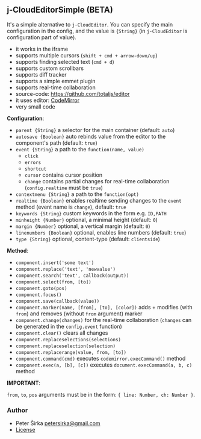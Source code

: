 ## j-CloudEditorSimple (BETA)

It's a simple alternative to `j-CloudEditor`. You can specify the main configuration in the config, and the value is `{String}` (in `j-CloudEditor` is configuration part of value).

- it works in the iframe
- supports multiple cursors (`shift + cmd + arrow-down/up`)
- supports finding selected text (`cmd + d`)
- supports custom scrollbars
- supports diff tracker
- supports a simple emmet plugin
- supports real-time collaboration
- source-code: <https://github.com/totaljs/editor>
- it uses editor: [CodeMirror](https://codemirror.net/)
- very small code

__Configuration__:

- `parent {String}` a selector for the main container (default: `auto`)
- `autosave {Boolean}` auto rebinds value from the editor to the component's path (default: `true`)
- `event {String}` a path to the `function(name, value)`
	- `click`
	- `errors`
	- `shortcut`
	- `cursor` contains cursor position
	- `change` contains partial changes for real-time collaboration (`config.realtime` must be `true`)
- `contextmenu {String}` a path to the `function(opt)`
- `realtime {Boolean}` enables realtime sending changes to the `event` method (event name is `change`), default: `true`
- `keywords {String}` custom keywords in the form e.g. `ID,PATH`
- `minheight {Number}` optional, a minimal height (default: `0`)
- `margin {Number}` optional, a vertical margin (default: `0`)
- `linenumbers {Boolean}` optional, enables line numbers (default: `true`)
- `type {String}` optional, content-type (default: `clientside`)

__Method__:

- `component.insert('some text')`
- `component.replace('text', 'newvalue')`
- `component.search('text', callback(output))`
- `component.select(from, [to])`
- `component.goto(pos)`
- `component.focus()`
- `component.save(callback(value))`
- `component.marker(name, [from], [to], [color])` adds + modifies (with `from`) and removes (without `from` argument) marker
- `component.change(changes)` for the real-time collaboration (`changes` can be generated in the `config.event` function)
- `component.clear()` clears all changes
- `component.replaceselections(selections)`
- `component.replaceselection(selection)`
- `component.replacerange(value, from, [to])`
- `component.command(cmd)` executes `codemirror.execCommand()` method
- `component.exec(a, [b], [c])` executes `document.execCommand(a, b, c)` method

__IMPORTANT__:

`from`, `to`, `pos` arguments must be in the form: `{ line: Number, ch: Number }`.

### Author

- Peter Širka <petersirka@gmail.com>
- [License](https://www.totaljs.com/license/)